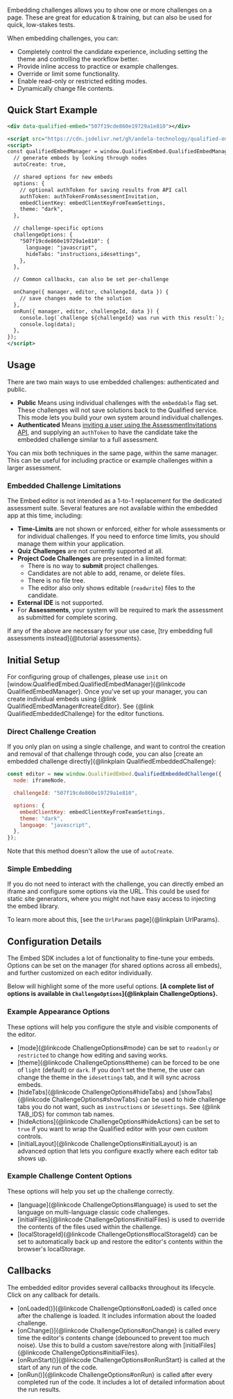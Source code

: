 Embedding challenges allows you to show one or more challenges on a page. These are great for education & training,
but can also be used for quick, low-stakes tests.

When embedding challenges, you can:

- Completely control the candidate experience, including setting the theme and controlling the workflow better.
- Provide inline access to practice or example challenges.
- Override or limit some functionality.
- Enable read-only or restricted editing modes.
- Dynamically change file contents.

## Quick Start Example

```xml
<div data-qualified-embed="507f19cde860e19729a1e810"></div>

<script src="https://cdn.jsdelivr.net/gh/andela-technology/qualified-embed@v1.0.1/dist/embed.min.js"></script>
<script>
const qualifiedEmbedManager = window.QualifiedEmbed.QualifiedEmbedManager.init({
  // generate embeds by looking through nodes
  autoCreate: true,

  // shared options for new embeds
  options: {
    // optional authToken for saving results from API call
    authToken: authTokenFromAssessmentInvitation,
    embedClientKey: embedClientKeyFromTeamSettings,
    theme: "dark",
  },

  // challenge-specific options
  challengeOptions: {
    "507f19cde860e19729a1e810": {
      language: "javascript",
      hideTabs: "instructions,idesettings",
    },
  },

  // Common callbacks, can also be set per-challenge

  onChange({ manager, editor, challengeId, data }) {
    // save changes made to the solution
  },
  onRun({ manager, editor, challengeId, data }) {
    console.log(`challenge ${challengeId} was run with this result:`);
    console.log(data);
  },
});
</script>
```

## Usage

There are two main ways to use embedded challenges: authenticated and public.

- **Public** Means using individual challenges with the `embeddable` flag set. These challenges will not save solutions back to the Qualified service. This mode lets you build your own system around individual challenges.
- **Authenticated** Means [inviting a user using the AssessmentInvitations API](https://docs.qualified.io/integrations/custom-integrations/api/#assessment-invitations), and supplying an `authToken` to have the candidate take the embedded challenge similar to a full assessment.

You can mix both techniques in the same page, within the same manager. This can be useful for including practice or example challenges within a larger assessment.

### Embedded Challenge Limitations

The Embed editor is not intended as a 1-to-1 replacement for the dedicated assessment suite. Several features are not available within the embedded app at this time, including:

- **Time-Limits** are not shown or enforced, either for whole assessments or for individual challenges. If you need to enforce time limits, you should manage them within your application.
- **Quiz Challenges** are not currently supported at all.
- **Project Code Challenges** are presented in a limited format:
  - There is no way to **submit** project challenges.
  - Candidates are not able to add, rename, or delete files.
  - There is no file tree.
  - The editor also only shows editable (`readwrite`) files to the candidate.
- **External IDE** is not supported.
- For **Assessments**, your system will be required to mark the assessment as submitted for complete scoring.

If any of the above are necessary for your use case, [try embedding full assessments instead]{@tutorial assessments}.

## Initial Setup

For configuring group of challenges, please use `init` on [window.QualifiedEmbed.QualifiedEmbedManager]{@linkcode QualifiedEmbedManager}. Once you've set up your manager, you can create individual embeds using {@link QualifiedEmbedManager#createEditor}. See {@link QualifiedEmbeddedChallenge} for the editor functions.

### Direct Challenge Creation

If you only plan on using a single challenge, and want to control the creation and removal of that challenge through code, you can also [create an embedded challenge directly]{@linkplain QualifiedEmbeddedChallenge}:

```javascript
const editor = new window.QualifiedEmbed.QualifiedEmbeddedChallenge({
  node: iframeNode,

  challengeId: "507f19cde860e19729a1e810",

  options: {
    embedClientKey: embedClientKeyFromTeamSettings,
    theme: "dark",
    language: "javascript",
  },
});
```

Note that this method doesn't allow the use of `autoCreate`.

### Simple Embedding

If you do not need to interact with the challenge, you can directly embed an iframe and configure some options via the URL. This could be used for static site generators, where you might not have easy access to injecting the embed library.

To learn more about this, [see the `UrlParams` page]{@linkplain UrlParams}.

## Configuration Details

The Embed SDK includes a lot of functionality to fine-tune your embeds. Options can be set on the manager (for shared options across all embeds), and further customized on each editor individually.

Below will highlight some of the more useful options. **[A complete list of options is available in `ChallengeOptions`]{@linkplain ChallengeOptions}.**

### Example Appearance Options

These options will help you configure the style and visible components of the editor.

- [mode]{@linkcode ChallengeOptions#mode} can be set to `readonly` or `restricted` to change how editing and saving works.
- [theme]{@linkcode ChallengeOptions#theme} can be forced to be one of `light` (default) or `dark`. If you don't set the theme, the user can change the theme in the `idesettings` tab, and it will sync across embeds.
- [hideTabs]{@linkcode ChallengeOptions#hideTabs} and [showTabs]{@linkcode ChallengeOptions#showTabs} can be used to hide challenge tabs you do not want, such as `instructions` or `idesettings`. See {@link TAB_IDS} for common tab names.
- [hideActions]{@linkcode ChallengeOptions#hideActions} can be set to `true` if you want to wrap the Qualified editor with your own custom controls.
- [initialLayout]{@linkcode ChallengeOptions#initialLayout} is an advanced option that lets you configure exactly where each editor tab shows up.

### Example Challenge Content Options

These options will help you set up the challenge correctly.

- [language]{@linkcode ChallengeOptions#language} is used to set the language on multi-language classic code challenges.
- [initialFiles]{@linkcode ChallengeOptions#initialFiles} is used to override the contents of the files used within the challenge.
- [localStorageId]{@linkcode ChallengeOptions#localStorageId} can be set to automatically back up and restore the editor's contents within the browser's localStorage.

## Callbacks

The embedded editor provides several callbacks throughout its lifecycle. Click on any callback for details.

- [onLoaded()]{@linkcode ChallengeOptions#onLoaded} is called once after the challenge is loaded. It includes information about the loaded challenge.
- [onChange()]{@linkcode ChallengeOptions#onChange} is called every time the editor's contents change (debounced to prevent too much noise). Use this to build a custom save/restore along with [initialFiles]{@linkcode ChallengeOptions#initialFiles}.
- [onRunStart()]{@linkcode ChallengeOptions#onRunStart} is called at the start of any run of the code.
- [onRun()]{@linkcode ChallengeOptions#onRun} is called after every completed run of the code. It includes a lot of detailed information about the run results.
